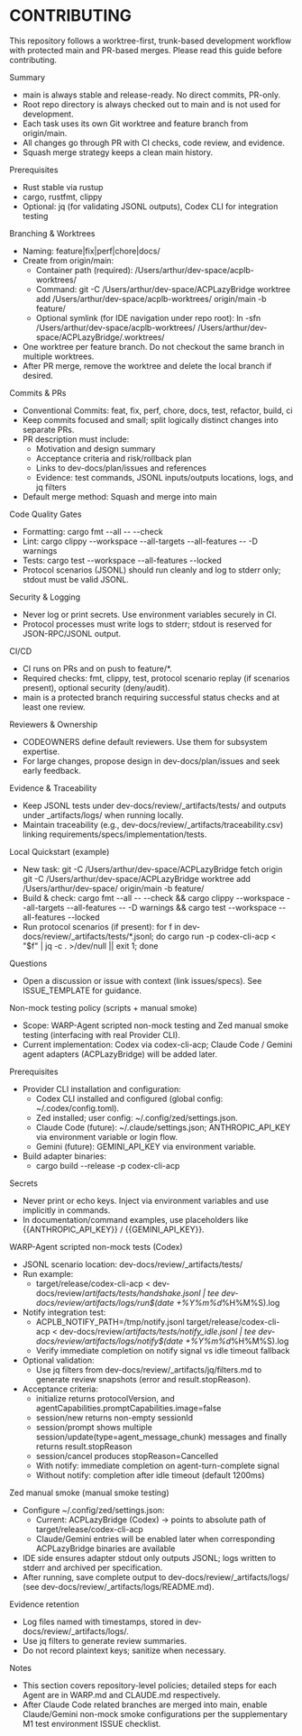 # CONTRIBUTING

This repository follows a worktree-first, trunk-based development workflow with protected main and PR-based merges. Please read this guide before contributing.

Summary
- main is always stable and release-ready. No direct commits, PR-only.
- Root repo directory is always checked out to main and is not used for development.
- Each task uses its own Git worktree and feature branch from origin/main.
- All changes go through PR with CI checks, code review, and evidence.
- Squash merge strategy keeps a clean main history.

Prerequisites
- Rust stable via rustup
- cargo, rustfmt, clippy
- Optional: jq (for validating JSONL outputs), Codex CLI for integration testing

Branching & Worktrees
- Naming: feature|fix|perf|chore|docs/<kebab-slug>
- Create from origin/main:
  - Container path (required): /Users/arthur/dev-space/acplb-worktrees/<task-dir>
  - Command:
    git -C /Users/arthur/dev-space/ACPLazyBridge worktree add /Users/arthur/dev-space/acplb-worktrees/<task-dir> origin/main -b feature/<slug>
  - Optional symlink (for IDE navigation under repo root):
    ln -sfn /Users/arthur/dev-space/acplb-worktrees/<task-dir> /Users/arthur/dev-space/ACPLazyBridge/.worktrees/<task-dir>
- One worktree per feature branch. Do not checkout the same branch in multiple worktrees.
- After PR merge, remove the worktree and delete the local branch if desired.

Commits & PRs
- Conventional Commits: feat, fix, perf, chore, docs, test, refactor, build, ci
- Keep commits focused and small; split logically distinct changes into separate PRs.
- PR description must include:
  - Motivation and design summary
  - Acceptance criteria and risk/rollback plan
  - Links to dev-docs/plan/issues and references
  - Evidence: test commands, JSONL inputs/outputs locations, logs, and jq filters
- Default merge method: Squash and merge into main

Code Quality Gates
- Formatting: cargo fmt --all -- --check
- Lint: cargo clippy --workspace --all-targets --all-features -- -D warnings
- Tests: cargo test --workspace --all-features --locked
- Protocol scenarios (JSONL) should run cleanly and log to stderr only; stdout must be valid JSONL.

Security & Logging
- Never log or print secrets. Use environment variables securely in CI.
- Protocol processes must write logs to stderr; stdout is reserved for JSON-RPC/JSONL output.

CI/CD
- CI runs on PRs and on push to feature/*.
- Required checks: fmt, clippy, test, protocol scenario replay (if scenarios present), optional security (deny/audit).
- main is a protected branch requiring successful status checks and at least one review.

Reviewers & Ownership
- CODEOWNERS define default reviewers. Use them for subsystem expertise.
- For large changes, propose design in dev-docs/plan/issues and seek early feedback.

Evidence & Traceability
- Keep JSONL tests under dev-docs/review/_artifacts/tests/ and outputs under _artifacts/logs/ when running locally.
- Maintain traceability (e.g., dev-docs/review/_artifacts/traceability.csv) linking requirements/specs/implementation/tests.

Local Quickstart (example)
- New task:
  git -C /Users/arthur/dev-space/ACPLazyBridge fetch origin
  git -C /Users/arthur/dev-space/ACPLazyBridge worktree add /Users/arthur/dev-space/<task-dir> origin/main -b feature/<slug>
- Build & check:
  cargo fmt --all -- --check && cargo clippy --workspace --all-targets --all-features -- -D warnings && cargo test --workspace --all-features --locked
- Run protocol scenarios (if present):
  for f in dev-docs/review/_artifacts/tests/*.jsonl; do cargo run -p codex-cli-acp < "$f" | jq -c . >/dev/null || exit 1; done

Questions
- Open a discussion or issue with context (link issues/specs). See ISSUE_TEMPLATE for guidance.

Non-mock testing policy (scripts + manual smoke)
- Scope: WARP-Agent scripted non-mock testing and Zed manual smoke testing (interfacing with real Provider CLI).
- Current implementation: Codex via codex-cli-acp; Claude Code / Gemini agent adapters (ACPLazyBridge) will be added later.

Prerequisites
- Provider CLI installation and configuration:
  - Codex CLI installed and configured (global config: ~/.codex/config.toml).
  - Zed installed; user config: ~/.config/zed/settings.json.
  - Claude Code (future): ~/.claude/settings.json; ANTHROPIC_API_KEY via environment variable or login flow.
  - Gemini (future): GEMINI_API_KEY via environment variable.
- Build adapter binaries:
  - cargo build --release -p codex-cli-acp

Secrets
- Never print or echo keys. Inject via environment variables and use implicitly in commands.
- In documentation/command examples, use placeholders like {{ANTHROPIC_API_KEY}} / {{GEMINI_API_KEY}}.

WARP-Agent scripted non-mock tests (Codex)
- JSONL scenario location: dev-docs/review/_artifacts/tests/
- Run example:
  - target/release/codex-cli-acp < dev-docs/review/_artifacts/tests/handshake.jsonl | tee dev-docs/review/_artifacts/logs/run_$(date +%Y%m%d_%H%M%S).log
- Notify integration test:
  - ACPLB_NOTIFY_PATH=/tmp/notify.jsonl target/release/codex-cli-acp < dev-docs/review/_artifacts/tests/notify_idle.jsonl | tee dev-docs/review/_artifacts/logs/notify_$(date +%Y%m%d_%H%M%S).log
  - Verify immediate completion on notify signal vs idle timeout fallback
- Optional validation:
  - Use jq filters from dev-docs/review/_artifacts/jq/filters.md to generate review snapshots (error and result.stopReason).
- Acceptance criteria:
  - initialize returns protocolVersion, and agentCapabilities.promptCapabilities.image=false
  - session/new returns non-empty sessionId
  - session/prompt shows multiple session/update(type=agent_message_chunk) messages and finally returns result.stopReason
  - session/cancel produces stopReason=Cancelled
  - With notify: immediate completion on agent-turn-complete signal
  - Without notify: completion after idle timeout (default 1200ms)

Zed manual smoke (manual smoke testing)
- Configure ~/.config/zed/settings.json:
  - Current: ACPLazyBridge (Codex) → points to absolute path of target/release/codex-cli-acp
  - Claude/Gemini entries will be enabled later when corresponding ACPLazyBridge binaries are available
- IDE side ensures adapter stdout only outputs JSONL; logs written to stderr and archived per specification.
- After running, save complete output to dev-docs/review/_artifacts/logs/ (see dev-docs/review/_artifacts/logs/README.md).

Evidence retention
- Log files named with timestamps, stored in dev-docs/review/_artifacts/logs/.
- Use jq filters to generate review summaries.
- Do not record plaintext keys; sanitize when necessary.

Notes
- This section covers repository-level policies; detailed steps for each Agent are in WARP.md and CLAUDE.md respectively.
- After Claude Code related branches are merged into main, enable Claude/Gemini non-mock smoke configurations per the supplementary M1 test environment ISSUE checklist.


